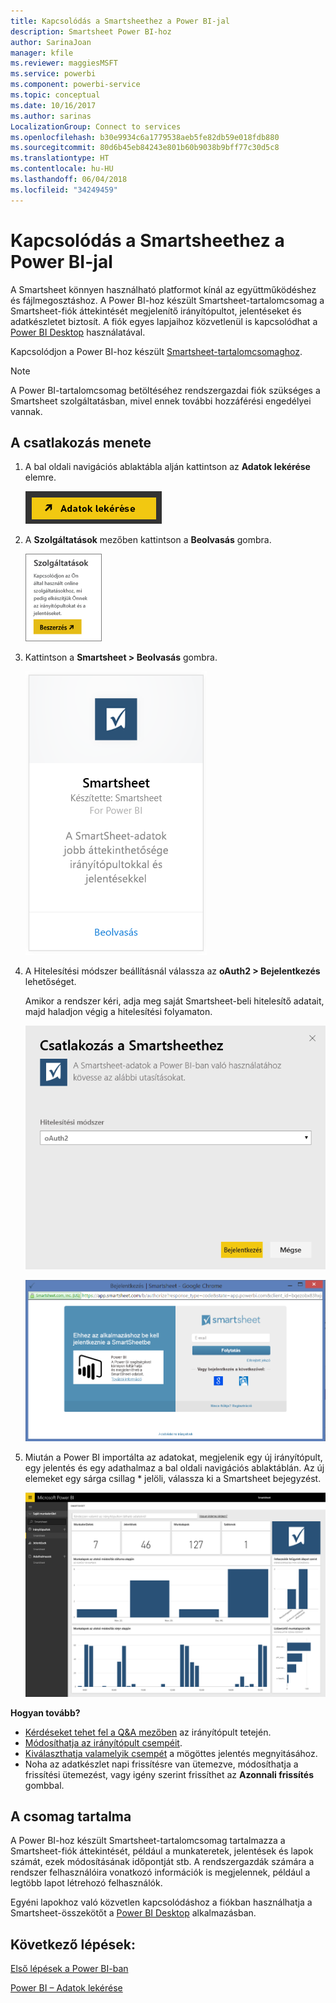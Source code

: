 ```yaml
---
title: Kapcsolódás a Smartsheethez a Power BI-jal
description: Smartsheet Power BI-hoz
author: SarinaJoan
manager: kfile
ms.reviewer: maggiesMSFT
ms.service: powerbi
ms.component: powerbi-service
ms.topic: conceptual
ms.date: 10/16/2017
ms.author: sarinas
LocalizationGroup: Connect to services
ms.openlocfilehash: b30e9934c6a1779538aeb5fe82db59e018fdb880
ms.sourcegitcommit: 80d6b45eb84243e801b60b9038b9bff77c30d5c8
ms.translationtype: HT
ms.contentlocale: hu-HU
ms.lasthandoff: 06/04/2018
ms.locfileid: "34249459"
---
```

# <a name="connect-to-smartsheet-with-power-bi"></a>Kapcsolódás a Smartsheethez a Power BI-jal
A Smartsheet könnyen használható platformot kínál az együttműködéshez és fájlmegosztáshoz. A Power BI-hoz készült Smartsheet-tartalomcsomag a Smartsheet-fiók áttekintését megjelenítő irányítópultot, jelentéseket és adatkészletet biztosít. A fiók egyes lapjaihoz közvetlenül is kapcsolódhat a [Power BI Desktop](desktop-connect-to-data.md) használatával. 

Kapcsolódjon a Power BI-hoz készült [Smartsheet-tartalomcsomaghoz](https://app.powerbi.com/groups/me/getdata/services/smartsheet).

>[!NOTE]
>A Power BI-tartalomcsomag betöltéséhez rendszergazdai fiók szükséges a Smartsheet szolgáltatásban, mivel ennek további hozzáférési engedélyei vannak.

## <a name="how-to-connect"></a>A csatlakozás menete
1. A bal oldali navigációs ablaktábla alján kattintson az **Adatok lekérése** elemre.
   
   ![](media/service-connect-to-smartsheet/pbi_getdata.png)
2. A **Szolgáltatások** mezőben kattintson a **Beolvasás** gombra.
   
   ![](media/service-connect-to-smartsheet/pbi_getservices.png) 
3. Kattintson a **Smartsheet \> Beolvasás** gombra.
   
   ![](media/service-connect-to-smartsheet/smartsheet.png)
4. A Hitelesítési módszer beállításnál válassza az **oAuth2 \> Bejelentkezés** lehetőséget.
   
   Amikor a rendszer kéri, adja meg saját Smartsheet-beli hitelesítő adatait, majd haladjon végig a hitelesítési folyamaton.
   
   ![](media/service-connect-to-smartsheet/creds.png)
   
   ![](media/service-connect-to-smartsheet/creds2.png)
5. Miután a Power BI importálta az adatokat, megjelenik egy új irányítópult, egy jelentés és egy adathalmaz a bal oldali navigációs ablaktáblán. Az új elemeket egy sárga csillag \* jelöli, válassza ki a Smartsheet bejegyzést.
   
   ![](media/service-connect-to-smartsheet/dashboard.png)

**Hogyan tovább?**

* [Kérdéseket tehet fel a Q&A mezőben](power-bi-q-and-a.md) az irányítópult tetején.
* [Módosíthatja az irányítópult csempéit](service-dashboard-edit-tile.md).
* [Kiválaszthatja valamelyik csempét](service-dashboard-tiles.md) a mögöttes jelentés megnyitásához.
* Noha az adatkészlet napi frissítésre van ütemezve, módosíthatja a frissítési ütemezést, vagy igény szerint frissíthet az **Azonnali frissítés** gombbal.

## <a name="whats-included"></a>A csomag tartalma
A Power BI-hoz készült Smartsheet-tartalomcsomag tartalmazza a Smartsheet-fiók áttekintését, például a munkateretek, jelentések és lapok számát, ezek módosításának időpontját stb. A rendszergazdák számára a rendszer felhasználóira vonatkozó információk is megjelennek, például a legtöbb lapot létrehozó felhasználók.  

Egyéni lapokhoz való közvetlen kapcsolódáshoz a fiókban használhatja a Smartsheet-összekötőt a [Power BI Desktop](desktop-connect-to-data.md) alkalmazásban.  

## <a name="next-steps"></a>Következő lépések:

[Első lépések a Power BI-ban](service-get-started.md)

[Power BI – Adatok lekérése](service-get-data.md)